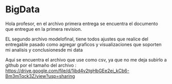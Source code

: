 # BigData

Hola profesor, en el archivo primera entrega se encuentra el documento que entregue en la primera revision.

EL segundo archivo modelofinal, tiene todos ajustes que realice del entregable pasado como agregar graficos y visualizaciones que soporten mi analisis y conclusionesde mi data

Aqui se encuentra el archivo que use como csv, ya que no me deja subirlo a github por el tamaño del archivo : https://drive.google.com/file/d/1jbd4v2tgHbGEe2ei_kCb6-Bm3mTqck3Z/view?usp=sharing


